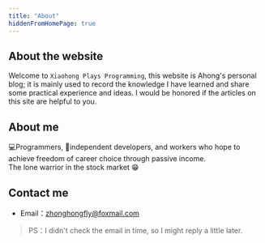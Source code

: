 ```yaml
---
title: "About"
hiddenFromHomePage: true
---
```

## About the website
Welcome to `Xiaohong Plays Programming`, this website is Ahong's personal blog; it is mainly used to record the knowledge I have learned and share some practical experience and ideas. I would be honored if the articles on this site are helpful to you.
## About me
💻Programmers, 🍑independent developers, and workers who hope to achieve freedom of career choice through passive income.
<br/>
The lone warrior in the stock market 😁

## Contact me
- Email：<a href=mailto:zhonghongfly@foxmail.com>zhonghongfly@foxmail.com</a>
> PS：I didn't check the email in time, so I might reply a little later.
